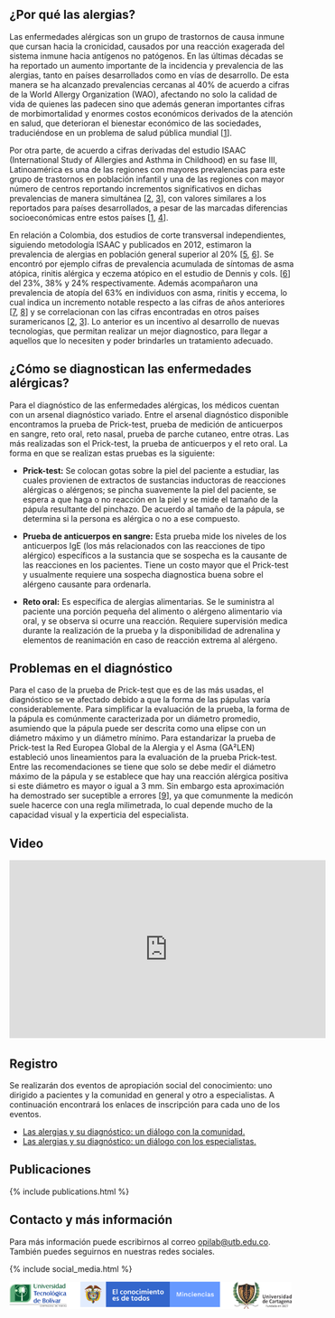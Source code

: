 ## ¿Por qué las alergias?

Las enfermedades alérgicas son un grupo de trastornos de causa inmune que cursan hacia la cronicidad, causados por una reacción exagerada del sistema inmune hacia antígenos no patógenos. En las últimas décadas se ha reportado un aumento importante  de la  incidencia y prevalencia de las alergias, tanto en países desarrollados como en vías de desarrollo. De esta manera se ha alcanzado prevalencias cercanas al 40% de acuerdo a cifras de la World Allergy Organization (WAO), afectando no solo la calidad de vida de quienes las padecen sino que además generan importantes cifras de morbimortalidad y enormes costos económicos derivados de la atención en salud, que deterioran el bienestar económico de las sociedades, traduciéndose en un problema de salud pública mundial [[1](https://www.worldallergy.org/UserFiles/file/WAO-White-Book-on-Allergy_web.pdf)].

Por otra parte, de acuerdo a cifras derivadas del estudio ISAAC (International Study of Allergies and Asthma in Childhood) en su fase III, Latinoamérica es una de las regiones con mayores prevalencias para este grupo de trastornos en población infantil y una de las regiones con mayor número de centros reportando incrementos significativos en dichas prevalencias de manera simultánea [[2](https://www.sciencedirect.com/science/article/abs/pii/S0301054612001097), [3](https://www.sciencedirect.com/science/article/abs/pii/S0140673606692830)], con valores similares a los reportados para países desarrollados, a pesar de las marcadas diferencias socioeconómicas entre estos países [[1](https://www.worldallergy.org/UserFiles/file/WAO-White-Book-on-Allergy_web.pdf), [4](https://www.sciencedirect.com/science/article/abs/pii/S0140673697073029)].

En relación a Colombia, dos estudios de corte transversal independientes, siguiendo metodología ISAAC y publicados en 2012, estimaron la prevalencia de alergias en población general superior al 20% [[5](https://www.sciencedirect.com/science/article/abs/pii/S0165587612000407), [6](https://link.springer.com/article/10.1186/1471-2466-12-17)]. Se encontró por ejemplo cifras de prevalencia acumulada de síntomas de asma atópica, rinitis alérgica y eczema atópico en el estudio de Dennis y cols. [[6](https://link.springer.com/article/10.1186/1471-2466-12-17)] del 23%, 38% y 24% respectivamente. Además acompañaron una prevalencia de atopía del 63% en individuos con asma, rinitis y eccema, lo cual indica un incremento notable respecto a las cifras de años anteriores [[7](https://pubmed.ncbi.nlm.nih.gov/1610029/), [8](https://www.sciencedirect.com/science/article/abs/pii/S1081120610612653)] y se correlacionan con las cifras encontradas en otros países suramericanos [[2](https://www.sciencedirect.com/science/article/abs/pii/S0301054612001097), [3](https://www.sciencedirect.com/science/article/abs/pii/S0140673606692830)]. Lo anterior es un incentivo al desarrollo de nuevas tecnologias, que permitan realizar un mejor diagnostico, para llegar a aquellos que lo necesiten y poder brindarles un tratamiento adecuado.

## ¿Cómo se diagnostican las enfermedades alérgicas? 

Para el diagnóstico de las enfermedades alérgicas, los médicos cuentan con un arsenal diagnóstico variado. Entre el arsenal diagnóstico disponible encontramos la prueba de Prick-test, prueba de medición de anticuerpos en sangre, reto oral, reto nasal, prueba de parche cutaneo, entre otras. Las más realizadas son el Prick-test, la prueba de anticuerpos y el reto oral. La forma en que se realizan estas pruebas es la siguiente:

- **Prick-test:** Se colocan gotas sobre la piel del paciente a estudiar, las cuales provienen de extractos de sustancias inductoras de reacciones alérgicas o alérgenos; se pincha suavemente la piel del paciente, se espera a que haga o no reacción en la piel y se mide el tamaño de la pápula resultante del pinchazo. De acuerdo al tamaño de la pápula, se determina si la persona es alérgica o no a ese compuesto.

- **Prueba de anticuerpos en sangre:** Esta prueba mide los niveles de los anticuerpos IgE  (los más relacionados con las reacciones de tipo alérgico) específicos a la sustancia que se sospecha es la causante de las reacciones en los pacientes. Tiene un costo mayor que el Prick-test y usualmente requiere una sospecha diagnostica buena sobre el alérgeno causante para ordenarla.

- **Reto oral:** Es específica de alergias alimentarias. Se le suministra al paciente una porción pequeña del alimento o alérgeno alimentario via oral, y se observa si ocurre una reacción. Requiere supervisión medica durante la realización de la prueba y la disponibilidad de adrenalina y elementos de reanimación en caso de reacción extrema al alérgeno.


## Problemas en el diagnóstico
Para el caso de la prueba de Prick-test que es de las más usadas, el diagnóstico se ve afectado debido a que la forma de las pápulas varía considerablemente. Para simplificar la evaluación de la prueba, la forma de la pápula es comúnmente caracterizada por un diámetro promedio, asumiendo que la pápula puede ser descrita como una elipse con un diámetro máximo y un diámetro mínimo. Para estandarizar la prueba de Prick-test la Red Europea Global de la Alergia y el Asma (GA²LEN) estableció unos lineamientos para la evaluación de la prueba Prick-test. Entre las recomendaciones se tiene que solo se debe medir el diámetro máximo de la pápula y se establece que hay una reacción alérgica positiva si este diámetro es mayor o igual a 3 mm. Sin embargo esta aproximación ha demostrado ser suceptible a errores [[9](https://www.narcis.nl/publication/RecordID/oai:repub.eur.nl:95054)], ya que comunmente la medicón suele hacerce con una regla milimetrada, lo cual depende mucho de la capacidad visual y la experticia del especialista.

## Video 

<iframe width="560" height="315" src="https://www.youtube-nocookie.com/embed/5K0udYrnFUA" title="YouTube video player" frameborder="0" allow="accelerometer; autoplay; clipboard-write; encrypted-media; gyroscope; picture-in-picture" allowfullscreen></iframe>


## Registro
Se realizarán dos eventos de apropiación social del conocimiento: uno dirigido a pacientes y la comunidad en general y otro a especialistas. A continuación encontrará los enlaces de inscripción para cada uno de los eventos.
* [Las alergias y su diagnóstico: un diálogo con la comunidad.](https://utb-edu.zoom.us/webinar/register/WN_9MhpStZeTe-9hvSnEd5U2w)
* [Las alergias y su diagnóstico: un diálogo con los especialistas.](https://utb-edu.zoom.us/webinar/register/WN_8rFn9xxpSOqlOtmmhnXWaA)


## Publicaciones

{% include publications.html %}



## Contacto y más información

Para más información puede escribirnos al correo <opilab@utb.edu.co>. También puedes seguirnos en nuestras redes sociales.

{% include social_media.html %}

<img src="images/uni_min_logo.png" alt="Drawing" style="width: 500px;"/>
